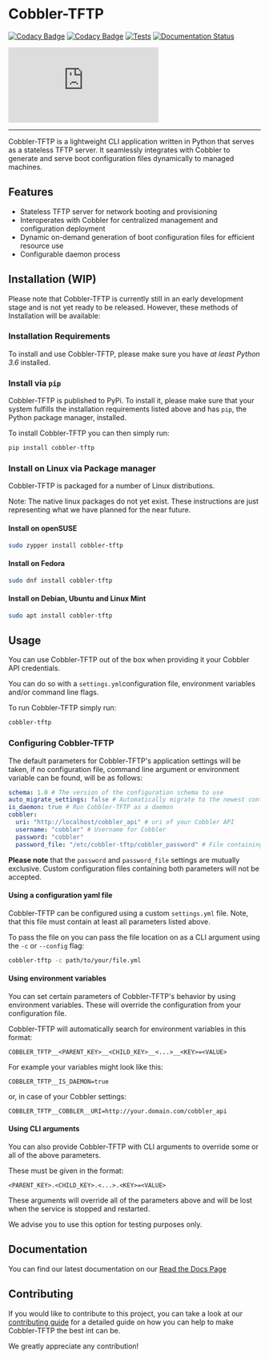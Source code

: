 # Cobbler-TFTP

[![Codacy Badge](https://app.codacy.com/project/badge/Grade/97c9e642afd646e98b9250e2959aae12)](https://app.codacy.com/gh/cobbler/cobbler-tftp/dashboard?utm_source=gh&utm_medium=referral&utm_content=&utm_campaign=Badge_grade)
[![Codacy Badge](https://app.codacy.com/project/badge/Coverage/97c9e642afd646e98b9250e2959aae12)](https://app.codacy.com/gh/cobbler/cobbler-tftp/dashboard?utm_source=gh&utm_medium=referral&utm_content=&utm_campaign=Badge_coverage)
[![Tests](https://github.com/cobbler/cobbler-tftp/actions/workflows/testing.yml/badge.svg)](https://github.com/cobbler/cobbler-tftp/actions/workflows/testing.yml)
[![Documentation Status](https://readthedocs.org/projects/cobbler-tftp/badge/?version=latest)](https://cobbler-tftp.readthedocs.io/en/latest/?badge=latest)

[![Matrix](https://img.shields.io/matrix/cobbler-community:matrix.org?label=Chat%20on%20Matrix&logo=matrix)](https://app.element.io/#/room/#cobbler_community:gitter.im)

---

Cobbler-TFTP is a lightweight CLI application written in Python that serves as a stateless TFTP server.
It seamlessly integrates with Cobbler to generate and serve boot configuration files dynamically to managed machines.


## Features

- Stateless TFTP server for network booting and provisioning
- Interoperates with Cobbler for centralized management and configuration deployment
- Dynamic on-demand generation of boot configuration files for efficient resource use
- Configurable daemon process

## Installation (WIP)

Please note that Cobbler-TFTP is currently still in an early development stage and is not yet ready to be released.
However, these methods of Installation will be available:

### Installation Requirements

To install and use Cobbler-TFTP, please make sure you have *at least Python 3.6* installed.

### Install via `pip`

Cobbler-TFTP is published to PyPi.
To install it, please make sure that your system fulfills the installation requirements listed above and has `pip`,
the Python package manager, installed.

To install Cobbler-TFTP you can then simply run:
```bash
pip install cobbler-tftp
```

### Install on Linux via Package manager

Cobbler-TFTP is packaged for a number of Linux distributions.

Note: The native linux packages do not yet exist.
These instructions are just representing what we have planned for the near future.

#### Install on openSUSE

```bash
sudo zypper install cobbler-tftp
```

#### Install on Fedora

```bash
sudo dnf install cobbler-tftp
```

#### Install on Debian, Ubuntu and Linux Mint

```bash
sudo apt install cobbler-tftp
```

<!-- ### Install as container from Docker Hub -->

## Usage

You can use Cobbler-TFTP out of the box when providing it your Cobbler API credentials.

You can do so with a `settings.yml`configuration file, environment variables and/or command line flags.

To run Cobbler-TFTP simply run:

```bash
cobbler-tftp
```

### Configuring Cobbler-TFTP

The default parameters for Cobbler-TFTP's application settings will be taken, if no configuration file,
command line argument or environment variable can be found, will be as follows:

```yaml
schema: 1.0 # The version of the configuration schema to use
auto_migrate_settings: false # Automatically migrate to the newest configuration schema
is_daemon: true # Run Cobbler-TFTP as a daemon
cobbler:
  uri: "http://localhost/cobbler_api" # uri of your Cobbler API
  username: "cobbler" # Username for Cobbler
  password: "cobbler"
  password_file: "/etc/cobbler-tftp/cobbler_password" # File containing your Cobbler password.
```

**Please note** that the `password` and `password_file` settings are mutually exclusive.
Custom configuration files containing both parameters will not be accepted.

#### Using a configuration yaml file

Cobbler-TFTP can be configured using a custom `settings.yml` file.
Note, that this file must contain at least all parameters listed above.

To pass the file on you can pass the file location on as a CLI argument using the `-c` or `--config` flag:

```bash
cobbler-tftp -c path/to/your/file.yml
```

#### Using environment variables

You can set certain parameters of Cobbler-TFTP's behavior by using environment variables.
These will override the configuration from your configuration file.

Cobbler-TFTP will automatically search for environment variables in this format:

```
COBBLER_TFTP__<PARENT_KEY>__<CHILD_KEY>__<...>__<KEY>=<VALUE>
```

For example your variables might look like this:

```
COBBLER_TFTP__IS_DAEMON=true
```

or, in case of your Cobbler settings:

```
COBBLER_TFTP__COBBLER__URI=http://your.domain.com/cobbler_api
```

#### Using CLI arguments

You can also provide Cobbler-TFTP with CLI arguments to override some or all of the above parameters.

These must be given in the format:

```
<PARENT_KEY>.<CHILD_KEY>.<...>.<KEY>=<VALUE>
```

These arguments will override all of the parameters above and will be lost when the service is stopped and restarted.

We advise you to use this option for testing purposes only.

## Documentation

You can find our latest documentation on our [Read the Docs Page](https://cobbler-tftp.readthedocs.io/en/latest/)

## Contributing

If you would like to contribute to this project, you can take a look at our [contributing guide](./CONTRIBUTING.md)
for a detailed guide on how you can help to make Cobbler-TFTP the best int can be.

We greatly appreciate any contribution!
